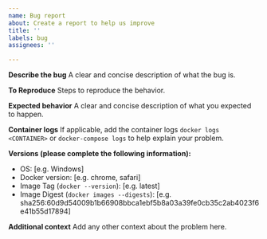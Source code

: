 ```yaml
---
name: Bug report
about: Create a report to help us improve
title: ''
labels: bug
assignees: ''

---
```


**Describe the bug**
A clear and concise description of what the bug is.

**To Reproduce**
Steps to reproduce the behavior.

**Expected behavior**
A clear and concise description of what you expected to happen.

**Container logs**
If applicable, add the container logs `docker logs <CONTAINER>` or `docker-compose logs` to help explain your problem.

**Versions (please complete the following information):**
 - OS: [e.g. Windows]
 - Docker version: [e.g. chrome, safari]
 - Image Tag (`docker --version`): [e.g. latest]
 - Image Digest (`docker images --digests`): [e.g. sha256:60d9d54009b1b66908bbca1ebf5b8a03a39fe0cb35c2ab4023f6e41b55d17894] 

**Additional context**
Add any other context about the problem here.
